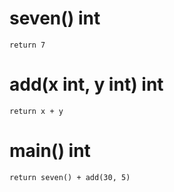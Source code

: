 # seven() int
    return 7

# add(x int, y int) int
    return x + y

# main() int
    return seven() + add(30, 5)
